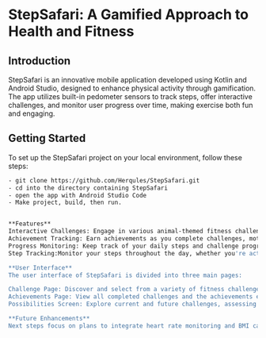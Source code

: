 # StepSafari: A Gamified Approach to Health and Fitness

## Introduction
StepSafari is an innovative mobile application developed using Kotlin and Android Studio, designed to enhance physical activity through gamification. The app utilizes built-in pedometer sensors to track steps, offer interactive challenges, and monitor user progress over time, making exercise both fun and engaging.

## Getting Started
To set up the StepSafari project on your local environment, follow these steps:

```bash
- git clone https://github.com/Herqules/StepSafari.git
- cd into the directory containing StepSafari
- open the app with Android Studio Code
- Make project, build, then run.


**Features**
Interactive Challenges: Engage in various animal-themed fitness challenges to suit different workout intensities.
Achievement Tracking: Earn achievements as you complete challenges, motivating continued progress and activity.
Progress Monitoring: Keep track of your daily steps and challenge progress with built-in tracking features.
Step Tracking:Monitor your steps throughout the day, whether you're actively participating in a challenge or simply moving about.

**User Interface**
The user interface of StepSafari is divided into three main pages:

Challenge Page: Discover and select from a variety of fitness challenges.
Achievements Page: View all completed challenges and the achievements earned.
Possibilities Screen: Explore current and future challenges, assessing which are unlocked or in progress.

**Future Enhancements**
Next steps focus on plans to integrate heart rate monitoring and BMI calculations to tailor challenges more closely to individual fitness levels. This integration will enable more personalized workouts, optimizing health benefits by aligning them with user-specific fitness metrics.
